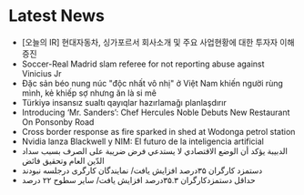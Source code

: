 # Latest News
-  [오늘의 IR] 현대자동차, 싱가포르서 회사소개 및 주요 사업현황에 대한 투자자 이해 증진
-  Soccer-Real Madrid slam referee for not reporting abuse against Vinicius Jr
-  Đặc sản béo nung núc "độc nhất vô nhị" ở Việt Nam khiến người rùng mình, kẻ khiếp sợ nhưng ăn là si mê
-  Türkiyə insansız sualtı qayıqlar hazırlamağı planlaşdırır
-  Introducing ‘Mr. Sanders’: Chef Hercules Noble Debuts New Restaurant On Ponsonby Road
-  Cross border response as fire sparked in shed at Wodonga petrol station
-  Nvidia lanza Blackwell y NIM: El futuro de la inteligencia artificial
-  الدبيبة يؤكد أن الوضع الاقتصادي لا يستدعي فرض ضريبة على الصرف بسبب سداد الدّين العام وتحقيق فائض
-  دستمزد کارگران ۳۵درصد افزایش یافت/ نمایندگان کارگری درجلسه نبودند
-  حداقل دستمزدکارگران ۳۵.۳درصد افزایش یافت/ سایر سطوح ۲۲ درصد
